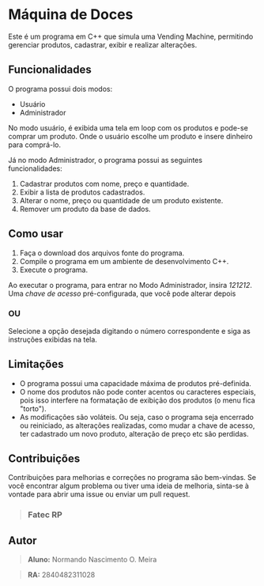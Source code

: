 # Máquina de Doces

Este é um programa em C++ que simula uma Vending Machine, permitindo gerenciar produtos, cadastrar, exibir e realizar alterações.

## Funcionalidades

O programa possui dois modos:
- Usuário
- Administrador

No modo usuário, é exibida uma tela em loop com os produtos e pode-se comprar um produto. Onde o usuário escolhe um produto e insere dinheiro para comprá-lo.

Já no modo Administrador, o programa possui as seguintes funcionalidades:

1. Cadastrar produtos com nome, preço e quantidade.
2. Exibir a lista de produtos cadastrados.
3. Alterar o nome, preço ou quantidade de um produto existente.
4. Remover um produto da base de dados.

## Como usar

1. Faça o download dos arquivos fonte do programa.
2. Compile o programa em um ambiente de desenvolvimento C++.
3. Execute o programa.

Ao executar o programa, para entrar no Modo Administrador, insira *121212*. Uma *chave de acesso* pré-configurada, que você pode alterar depois

### OU

Selecione a opção desejada digitando o número correspondente e siga as instruções exibidas na tela.

## Limitações

- O programa possui uma capacidade máxima de produtos pré-definida.
- O nome dos produtos não pode conter acentos ou caracteres especiais, pois isso interfere na formatação de exibição dos produtos (o menu fica "torto").
- As modificações são voláteis. Ou seja, caso o programa seja encerrado ou reiniciado, as alterações realizadas, como mudar a chave de acesso, ter cadastrado um novo produto, alteração de preço etc são perdidas.

## Contribuições

Contribuições para melhorias e correções no programa são bem-vindas. Se você encontrar algum problema ou tiver uma ideia de melhoria, sinta-se à vontade para abrir uma issue ou enviar um pull request.


> ### **Fatec RP**

## Autor

> **Aluno:** Normando Nascimento O. Meira

> **RA:** 2840482311028
